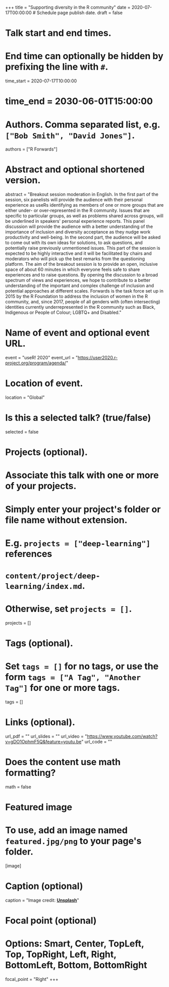 +++
title = "Supporting diversity in the R community"
date = 2020-07-17T00:00:00  # Schedule page publish date.
draft = false

# Talk start and end times.
#   End time can optionally be hidden by prefixing the line with `#`.
time_start = 2020-07-17T10:00:00
# time_end = 2030-06-01T15:00:00

# Authors. Comma separated list, e.g. `["Bob Smith", "David Jones"]`.
authors = ["R Forwards"]

# Abstract and optional shortened version.
abstract = "Breakout session moderation in English. In the first part of the session, six panelists will provide the audience with their personal experience as useRs identifying as members of one or more groups that are either under- or over-represented in the R community. Issues that are specific to particular groups, as well as problems shared across groups, will be underlined in speakers' personal experience reports. This panel discussion will provide the audience with a better understanding of the importance of inclusion and diversity acceptance as they nudge work productivity and well-being. In the second part, the audience will be asked to come out with its own ideas for solutions, to ask questions, and potentially raise previously unmentioned issues. This part of the session is expected to be highly interactive and it will be facilitated by chairs and moderators who will pick up the best remarks from the questioning platform. The aim of the breakout session is to provide an open, inclusive space of about 60 minutes in which everyone feels safe to share experiences and to raise questions. By opening the discussion to a broad spectrum of views and experiences, we hope to contribute to a better understanding of the important and complex challenge of inclusion and potential approaches at different scales. Forwards is the task force set up in 2015 by the R Foundation to address the inclusion of women in the R community, and, since 2017, people of all genders with (often intersecting) identities currently underrepresented in the R community such as Black, Indigenous or People of Colour; LGBTQ+ and Disabled."

# Name of event and optional event URL.
event = "useR! 2020"
event_url = "https://user2020.r-project.org/program/agenda/"

# Location of event.
location = "Global"

# Is this a selected talk? (true/false)
selected = false

# Projects (optional).
#   Associate this talk with one or more of your projects.
#   Simply enter your project's folder or file name without extension.
#   E.g. `projects = ["deep-learning"]` references 
#   `content/project/deep-learning/index.md`.
#   Otherwise, set `projects = []`.
projects = []

# Tags (optional).
#   Set `tags = []` for no tags, or use the form `tags = ["A Tag", "Another Tag"]` for one or more tags.
tags = []

# Links (optional).
url_pdf = ""
url_slides = ""
url_video = "https://www.youtube.com/watch?v=gDO1OphmF5Q&feature=youtu.be"
url_code = ""

# Does the content use math formatting?
math = false

# Featured image
# To use, add an image named `featured.jpg/png` to your page's folder. 
[image]
  # Caption (optional)
  caption = "Image credit: [**Unsplash**](https://unsplash.com/photos/bzdhc5b3Bxs)"

  # Focal point (optional)
  # Options: Smart, Center, TopLeft, Top, TopRight, Left, Right, BottomLeft, Bottom, BottomRight
  focal_point = "Right"
+++
